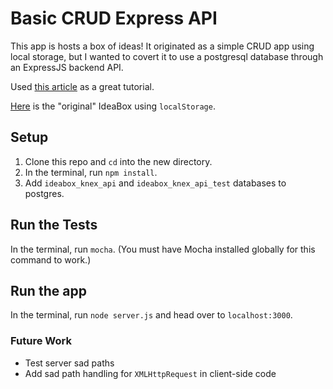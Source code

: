 # Basic CRUD Express API

This app is hosts a box of ideas! It originated as a simple CRUD app using local storage, but
I wanted to covert it to use a postgresql database through an ExpressJS backend API.

Used [this article](http://mherman.org/blog/2016/04/28/test-driven-development-with-node/#.WPi_sVMrKsx) as a great tutorial.

[Here](https://github.com/robbiejaeger/ideabox-FEm1) is the "original" IdeaBox using `localStorage`.

## Setup

1. Clone this repo and `cd` into the new directory.
2. In the terminal, run `npm install`.
3. Add `ideabox_knex_api` and `ideabox_knex_api_test` databases to postgres.

## Run the Tests

In the terminal, run `mocha`. (You must have Mocha installed globally for this command to work.)

## Run the app

In the terminal, run `node server.js` and head over to `localhost:3000`.

### Future Work

- Test server sad paths
- Add sad path handling for `XMLHttpRequest` in client-side code

